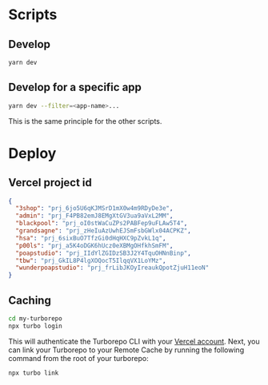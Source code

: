 # Scripts

## Develop

```sh
yarn dev
```

## Develop for a specific app

```sh
yarn dev --filter=<app-name>...
```

This is the same principle for the other scripts.

# Deploy

## Vercel project id

```json
{
  "3shop": "prj_6jo5U6qKJMSrD1mX0w4m9RDyDe3e",
  "admin": "prj_F4PB82emJ8EMgXtGV3ua9aVxL2MM",
  "blackpool": "prj_oI0stWaCuZPs2PABFep9uFLAw5T4",
  "grandsagne": "prj_zHeIuAzUwhEJSmFsbGWlx04ACPKZ",
  "hsa": "prj_6sixBuO7TfzGi0dHqHXC9pZvkL1q",
  "p00ls": "prj_a5K4oDGK6hUcz0eXBMgOHfkhSmFM",
  "poapstudio": "prj_IIdYlZGIDzSB3J2Y4TquOHNnBinp",
  "tbw": "prj_GkIL8P4lgXOQocT5IlqqVX1LoYMz",
  "wunderpoapstudio": "prj_frLibJKOyIreaukQpotZjuH11eoN"
}
```

## Caching

```sh
cd my-turborepo
npx turbo login
```

This will authenticate the Turborepo CLI with your [Vercel account](https://vercel.com/docs/concepts/personal-accounts/overview).
Next, you can link your Turborepo to your Remote Cache by running the following command from the root of your turborepo:

```
npx turbo link
```
